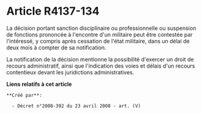 # Article R4137-134

La décision portant sanction disciplinaire ou professionnelle ou suspension de fonctions prononcée à l'encontre d'un
militaire peut être contestée par l'intéressé, y compris après cessation de l'état militaire, dans un délai de deux mois à
compter de sa notification.

La notification de la décision mentionne la possibilité d'exercer un droit de recours administratif, ainsi que l'indication
des voies et délais d'un recours contentieux devant les juridictions administratives.

**Liens relatifs à cet article**

	**Créé par**:

	  - Décret n°2008-392 du 23 avril 2008 - art. (V)
